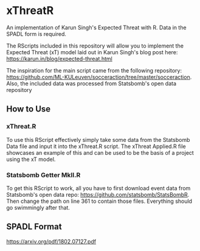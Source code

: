 # xThreatR
An implementation of Karun Singh's Expected Threat with R. Data in the SPADL form is required.

The RScripts included in this repository will allow you to implement the Expected Threat (xT) model laid out in Karun Singh's blog post here: https://karun.in/blog/expected-threat.html

The inspiration for the main script came from the following repository: https://github.com/ML-KULeuven/socceraction/tree/master/socceraction. Also, the included data was processed from Statsbomb's open data repository 

## How to Use
### xThreat.R
To use this RScript effectively simply take some data from the Statsbomb Data file and input it into the xThreat.R script. The xThreat Applied.R file showcases an example of this and can be used to be the basis of a project using the xT model.

### Statsbomb Getter MkII.R
To get this RScript to work, all you have to first download event data from Statsbomb's open data repo: https://github.com/statsbomb/StatsBombR. Then change the path on line 361 to contain those files. Everything should go swimmingly after that.

## SPADL Format

https://arxiv.org/pdf/1802.07127.pdf
